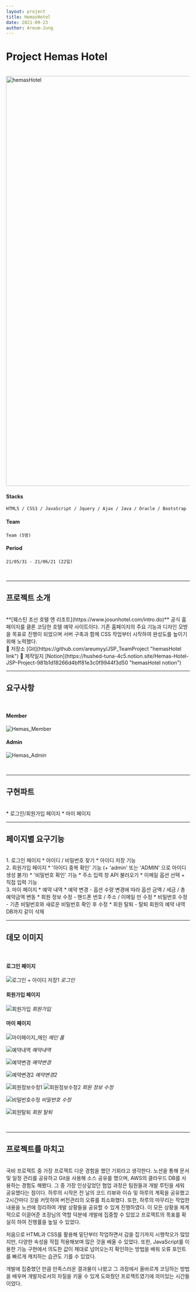 ```yaml
---
layout: project
title: HemasHotel
date: 2021-09-23
author: Areum-Jung
---
```


# **Project Hemas Hotel**
<br>
<img width="1120" alt="hemasHotel" src="https://user-images.githubusercontent.com/78872071/134557835-18f3f1fc-1cc9-4f32-9f25-f606256d6f51.PNG">
  
<br>

#### **Stacks**

    HTML5 / CSS3 / JavaScript / Jquery / Ajax / Java / Oracle / Bootstrap 

#### **Team**
  
    Team (5명)

#### **Period**

    21/05/31 - 21/06/21 (22일)

<br>

---

## **프로젝트 소개**  
<br>
**[웨스틴 조선 호텔 앤 리조트](https://www.josunhotel.com/intro.do)** 공식 홈페이지를 클론 코딩한 호텔 예약 사이트이다. 기존 홈페이지의 주요 기능과 디자인 모방을 목표로 진행이 되었으며 서버 구축과 함께 CSS 작업부터 시작하여 완성도를 높이기 위해 노력했다. 

<br>
<!-- ![rocket](https://notion-emojis.s3-us-west-2.amazonaws.com/prod/svg-twitter/1f680.svg){: width="18px" height="18px"} -->
🚀 저장소 [Git](https://github.com/areumyy/JSP_TeamProject "hemasHotel link")  
🚀 제작일지 [Notion](https://hushed-tuna-4c5.notion.site/Hemas-Hotel-JSP-Project-981b1d18266d4bff81e3c0f9944f3d50 "hemasHotel notion")  
<br>

---
## **요구사항**
<br>

#### **Member**
![Hemas_Member](https://user-images.githubusercontent.com/78872071/148791253-d6607919-453d-4de6-b68a-53de5a219b94.png)
<br>

#### **Admin**
![Hemas_Admin](https://user-images.githubusercontent.com/78872071/148791254-fe771688-0770-406f-b16d-d23c3ed3a560.png)  

<br>

---
## **구현파트**  
<br>
* 로그인/회원가입 페이지  
* 마이 페이지

<br>

---
## **페이지별 요구기능**  
<br>
1. 로그인 페이지  
    * 아이디 / 비밀번호 찾기
    * 아이디 저장 기능  
<br>
2. 회원가입 페이지  
    * '아이디 중복 확인' 기능 (+ 'admin' 또는 'ADMIN' 으로 아이디 생성 불가)  
    * '비밀번호 확인' 기능  
    * 주소 입력 창 API 불러오기  
    * 이메일 옵션 선택 + 직접 입력 기능  
<br>
3. 마이 페이지  
    * 예약 내역  
    * 예약 변경 - 옵션 수량 변경에 따라 옵션 금액 / 세금 / 총 예약금액 변동  
    * 회원 정보 수정 - 핸드폰 번호 / 주소 / 이메일 만 수정  
    * 비밀번호 수정 - 기존 비밀번호와 새로운 비밀번호 확인 후 수정 
    * 회원 탈퇴 - 탈퇴 회원의 예약 내역 DB까지 같이 삭제  

<br>

---
## **데모 이미지**  
<br>

#### **로그인 페이지**
![로그인 + 아이디 저장1](https://user-images.githubusercontent.com/78872071/134597645-f808de2a-8c6b-4834-8bb5-a687887a6df5.PNG)
*로그인*
<br>

#### **회원가입 페이지**
![회원가입](https://user-images.githubusercontent.com/78872071/134597683-6a7222d5-e6fc-4a91-8212-d3fb4741d814.png)
*회원가입*
<br>

#### **마이 페이지**  
![마이페이지_메인](https://user-images.githubusercontent.com/78872071/148922389-9b056369-3ea6-4f8e-a3a4-ddf43823557e.PNG)
*메인 홈* 
<br>

![예약내역](https://user-images.githubusercontent.com/78872071/134597772-a846245b-d80d-4770-a40a-e87f5aedb508.PNG)
*예약내역*
<br>

![예약변경](https://user-images.githubusercontent.com/78872071/134597796-8df0a610-08a8-4379-ac2d-1be25dadb34f.PNG)
*예약변경*
<br>

![예약변경2](https://user-images.githubusercontent.com/78872071/143908828-d1bcdf79-7293-4926-81de-4f4c4260e15f.PNG)
*예약변경2*
<br>

![회원정보수정1](https://user-images.githubusercontent.com/78872071/134597877-86b0fa79-c82e-41a3-b128-ea7135f83444.PNG)
![회원정보수정2](https://user-images.githubusercontent.com/78872071/134597880-e7dd64bd-5401-442d-8812-302b72bdeeaa.PNG)
*회원 정보 수정*
<br>

![비밀번호수정](https://user-images.githubusercontent.com/78872071/134597911-cdd395e0-ddfe-4402-ab53-5f21b6e2ba57.PNG)
*비밀번호 수정*
<br>

![회원탈퇴](https://user-images.githubusercontent.com/78872071/134597916-af1ae0ea-abaa-43de-8a89-34981cef08c1.PNG)
*회원 탈퇴*  

<br>

---
## **프로젝트를 마치고**
<br>
국비 프로젝트 중 가장 프로젝트 다운 경험을 했던 기회라고 생각한다. 노션을 통해 문서 및 일정 관리를 공유하고 Git을 사용해 소스 공유를 했으며, AWS의 클라우드 DB를 사용하는 경험도 해봤다.
그 중 가장 인상깊었던 협업 과정은 팀원들과 개발 루틴을 세워 공유했다는 점이다. 하루의 시작은 전 날의 코드 리뷰와 이슈 및 하루의 계획을 공유했고 2시간마다 깃을 커밋하여 버전관리의 오류를 최소화했다. 또한, 하루의 마무리는 작업한 내용을 노션에 정리하여 개발 상황들을 공유할 수 있게 진행하였다. 이 모든 상황을 체계적으로 이끌어준 조장님의 역할 덕분에 개발에 집중할 수 있었고 프로젝트의 목표를 확실히 하여 진행률을 높일 수 있었다.  

처음으로 HTML과 CSS를 활용해 밑단부터 작업하면서 감을 잡기까지 시행착오가 많았지만, 다양한 속성을 작접 적용해보며 많은 것을 배울 수 있었다. 또한, JavaScript를 이용한 기능 구현에서 의도한 값이 제대로 넘어오는지 확인하는 방법을 배워 오류 포인트를 빠르게 캐치하는 습관도 기를 수 있었다.  

개발에 집중했던 만큼 만족스러운 결과물이 나왔고 그 과정에서 올바르게 코딩하는 방법을 배우며 개발자로서의 자질을 키울 수 있게 도와줬던 프로젝트였기에 의미있는 시간들이었다.